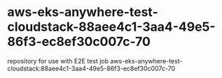 # aws-eks-anywhere-test-cloudstack-88aee4c1-3aa4-49e5-86f3-ec8ef30c007c-70
repository for use with E2E test job aws-eks-anywhere-test-cloudstack:88aee4c1-3aa4-49e5-86f3-ec8ef30c007c-70
